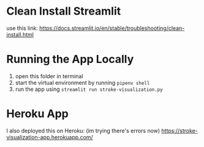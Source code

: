 # Clean Install Streamlit 
use this link: https://docs.streamlit.io/en/stable/troubleshooting/clean-install.html

# Running the App Locally
1. open this folder in terminal
2. start the virtual environment by running `pipenv shell`
3. run the app using `streamlit run stroke-visualization.py`

# Heroku App 
I also deployed this on Heroku: (im trying there's errors now)
https://stroke-visualization-app.herokuapp.com/


